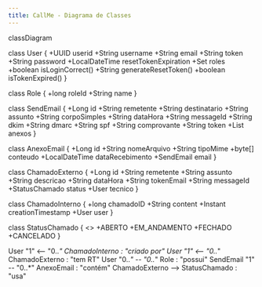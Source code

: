 ```yaml
---
title: CallMe - Diagrama de Classes
---
```


classDiagram

class User {
  +UUID userid
  +String username
  +String email
  +String token
  +String password
  +LocalDateTime resetTokenExpiration
  +Set<Role> roles
  +boolean isLoginCorrect()
  +String generateResetToken()
  +boolean isTokenExpired()
}

class Role {
  +long roleId
  +String name
}

class SendEmail {
  +Long id
  +String remetente
  +String destinatario
  +String assunto
  +String corpoSimples
  +String dataHora
  +String messageId
  +String dkim
  +String dmarc
  +String spf
  +String comprovante
  +String token
  +List<AnexoEmail> anexos
}

class AnexoEmail {
  +Long id
  +String nomeArquivo
  +String tipoMime
  +byte[] conteudo
  +LocalDateTime dataRecebimento
  +SendEmail email
}

class ChamadoExterno {
  +Long id
  +String remetente
  +String assunto
  +String descricao
  +String dataHora
  +String tokenEmail
  +String messageId
  +StatusChamado status
  +User tecnico
}

class ChamadoInterno {
  +long chamadoID
  +String content
  +Instant creationTimestamp
  +User user
}

class StatusChamado {
  <<enum>>
  +ABERTO
  +EM_ANDAMENTO
  +FECHADO
  +CANCELADO
}

User "1" <-- "0..*" ChamadoInterno : "criado por"
User "1" <-- "0..*" ChamadoExterno : "tem RT"
User "0..*" -- "0..*" Role : "possui"
SendEmail "1" -- "0..*" AnexoEmail : "contém"
ChamadoExterno --> StatusChamado : "usa"
